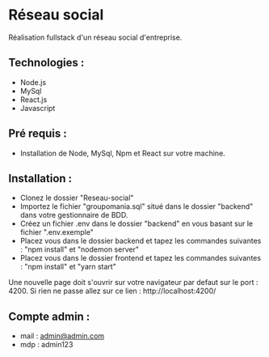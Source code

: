# Réseau social  
Réalisation fullstack d'un réseau social d'entreprise.  
  
## Technologies :  
* Node.js  
* MySql  
* React.js  
* Javascript  
  
## Pré requis :  
* Installation de Node, MySql, Npm et React sur votre machine.  
  
## Installation :  
* Clonez le dossier "Reseau-social"
* Importez le fichier "groupomania.sql" situé dans le dossier "backend" dans votre gestionnaire de BDD.
* Créez un fichier .env dans le dossier "backend" en vous basant sur le fichier ".env.exemple"
* Placez vous dans le dossier backend et tapez les commandes suivantes : "npm install" et "nodemon server"
* Placez vous dans le dossier frontend et tapez les commandes suivantes : "npm install" et "yarn start"  

Une nouvelle page doit s'ouvrir sur votre navigateur par defaut sur le port : 4200.
Si rien ne passe allez sur ce lien : http://localhost:4200/  
  
## Compte admin :  
* mail : admin@admin.com
* mdp : admin123
